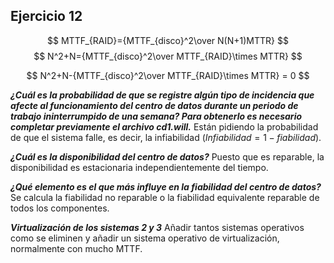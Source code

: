## Ejercicio 12
$$
	MTTF_{RAID}={MTTF_{disco}^2\over N(N+1)MTTR}
$$
$$
	N^2+N={MTTF_{disco}^2\over MTTF_{RAID}\times MTTR}
$$

$$
	N^2+N-{MTTF_{disco}^2\over MTTF_{RAID}\times MTTR} = 0
$$

***¿Cuál es la probabilidad de que se registre algún tipo de incidencia que afecte al
funcionamiento del centro de datos durante un periodo de trabajo ininterrumpido de una
semana? Para obtenerlo es necesario completar previamente el archivo cd1.will.***
Están pidiendo la probabilidad de que el sistema falle, es decir, la infiabilidad ($Infiabilidad=1-fiabilidad$).

***¿Cuál es la disponibilidad del centro de datos?***
Puesto que es reparable, la disponibilidad es estacionaria independientemente del tiempo.

***¿Qué elemento es el que más influye en la fiabilidad del centro de datos?***
Se calcula la fiabilidad no reparable o la fiabilidad equivalente reparable de todos los componentes.

***Virtualización de los sistemas 2 y 3***
Añadir tantos sistemas operativos como se eliminen y añadir un sistema operativo de virtualización, normalmente con mucho MTTF.